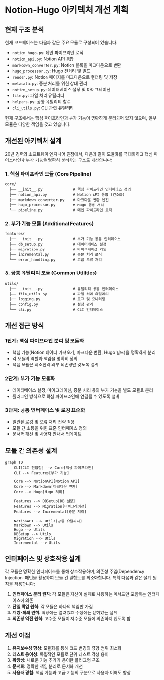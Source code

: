 # Notion-Hugo 아키텍처 개선 계획

## 현재 구조 분석

현재 코드베이스는 다음과 같은 주요 모듈로 구성되어 있습니다:

- `notion_hugo.py`: 메인 파이프라인 로직
- `notion_api.py`: Notion API 통합
- `markdown_converter.py`: Notion 블록을 마크다운으로 변환
- `hugo_processor.py`: Hugo 전처리 및 빌드
- `render.py`: Notion 페이지를 마크다운으로 렌더링 및 저장
- `metadata.py`: 증분 처리를 위한 상태 관리
- `notion_setup.py`: 데이터베이스 설정 및 마이그레이션
- `file.py`: 파일 처리 유틸리티
- `helpers.py`: 공통 유틸리티 함수
- `cli_utils.py`: CLI 관련 유틸리티

현재 구조에서는 핵심 파이프라인과 부가 기능이 명확하게 분리되어 있지 않으며, 일부 모듈은 다양한 책임을 갖고 있습니다.

## 개선된 아키텍처 설계

20년 경력의 소프트웨어 엔지니어 관점에서, 다음과 같이 모듈화를 극대화하고 핵심 파이프라인과 부가 기능을 명확히 분리하는 구조로 개선합니다:

### 1. 핵심 파이프라인 모듈 (Core Pipeline)

```
core/
  ├── __init__.py              # 핵심 파이프라인 인터페이스 정의
  ├── notion_api.py            # Notion API 통합 (간소화)
  ├── markdown_converter.py    # 마크다운 변환 엔진
  ├── hugo_processor.py        # Hugo 통합 처리
  └── pipeline.py              # 메인 파이프라인 로직
```

### 2. 부가 기능 모듈 (Additional Features)

```
features/
  ├── __init__.py              # 부가 기능 공통 인터페이스
  ├── db_setup.py              # 데이터베이스 설정
  ├── migration.py             # 마이그레이션 기능
  ├── incremental.py           # 증분 처리 로직
  └── error_handling.py        # 고급 오류 처리
```

### 3. 공통 유틸리티 모듈 (Common Utilities)

```
utils/
  ├── __init__.py              # 유틸리티 공통 인터페이스
  ├── file_utils.py            # 파일 처리 유틸리티
  ├── logging.py               # 로그 및 모니터링
  ├── config.py                # 설정 관리
  └── cli.py                   # CLI 인터페이스
```

## 개선 접근 방식

### 1단계: 핵심 파이프라인 분리 및 모듈화
- 핵심 기능(Notion 데이터 가져오기, 마크다운 변환, Hugo 빌드)을 명확하게 분리
- 각 모듈의 역할과 책임을 명확히 정의
- 핵심 모듈은 최소한의 외부 의존성만 갖도록 설계

### 2단계: 부가 기능 모듈화
- 데이터베이스 설정, 마이그레이션, 증분 처리 등의 부가 기능을 별도 모듈로 분리
- 플러그인 방식으로 핵심 파이프라인에 연결될 수 있도록 설계

### 3단계: 공통 인터페이스 및 로깅 표준화
- 일관된 로깅 및 오류 처리 전략 적용
- 모듈 간 소통을 위한 표준 인터페이스 정의
- 문서화 개선 및 사용자 안내서 업데이트

## 모듈 간 의존성 설계

```mermaid
graph TD
    CLI[CLI 진입점] --> Core[핵심 파이프라인]
    CLI --> Features[부가 기능]
    
    Core --> NotionAPI[Notion API]
    Core --> Markdown[마크다운 변환]
    Core --> Hugo[Hugo 처리]
    
    Features --> DBSetup[DB 설정]
    Features --> Migration[마이그레이션]
    Features --> Incremental[증분 처리]
    
    NotionAPI --> Utils[공통 유틸리티]
    Markdown --> Utils
    Hugo --> Utils
    DBSetup --> Utils
    Migration --> Utils
    Incremental --> Utils
```

## 인터페이스 및 상호작용 설계

각 모듈은 명확한 인터페이스를 통해 상호작용하며, 의존성 주입(Dependency Injection) 패턴을 활용하여 모듈 간 결합도를 최소화합니다. 특히 다음과 같은 설계 원칙을 적용합니다:

1. **인터페이스 분리 원칙**: 각 모듈은 자신이 실제로 사용하는 메서드만 포함하는 인터페이스에 의존
2. **단일 책임 원칙**: 각 모듈은 하나의 책임만 가짐
3. **개방-폐쇄 원칙**: 확장에는 열려있고 수정에는 닫혀있는 설계
4. **의존성 역전 원칙**: 고수준 모듈이 저수준 모듈에 의존하지 않도록 함

## 개선 이점

1. **유지보수성 향상**: 모듈화를 통해 코드 변경의 영향 범위 최소화
2. **테스트 용이성**: 독립적인 모듈로 단위 테스트 작성 용이
3. **확장성**: 새로운 기능 추가가 용이한 플러그형 구조
4. **문서화**: 명확한 책임 분리로 문서화 개선
5. **사용자 경험**: 핵심 기능과 고급 기능의 구분으로 사용자 이해도 향상
